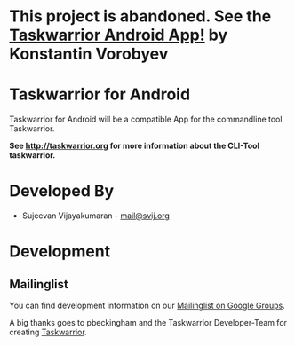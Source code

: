**This project is abandoned. See the [Taskwarrior Android App!](https://bitbucket.org/kvorobyev/taskwarriorandroid/) by Konstantin Vorobyev**
======================

Taskwarrior for Android
=======================

Taskwarrior for Android will be a compatible App for the commandline tool Taskwarrior.

**See http://taskwarrior.org for more information about the CLI-Tool taskwarrior.**

Developed By
============

* Sujeevan Vijayakumaran - <mail@svij.org>


Development
=========

## Mailinglist

You can find development information on our [Mailinglist on Google Groups](https://groups.google.com/forum/#!forum/taskwarrior-android).

A big thanks goes to pbeckingham and the Taskwarrior Developer-Team for creating [Taskwarrior](http://taskwarrior.org).
